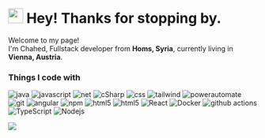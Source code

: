 <!--
**Shahed-RAJOUB/Shahed-RAJOUB** is a ✨ _special_ ✨ repository because its `README.md` (this file) appears on your GitHub profile.
-->
<h1><img src="https://emojis.slackmojis.com/emojis/images/1643514958/9845/meow_heart.png?1643514958" width="30"/> Hey! Thanks for stopping by.</h1>
<p>Welcome to my page! </br> I'm Chahed, Fullstack developer from <b>Homs, Syria</b>, currently living in <b>Vienna, Austria</b>. </p>
<h3>Things I code with</h3>
<p>
  <img alt="java" src="https://img.shields.io/badge/java-backend-green?&style=for-the-badge"/>
  <img alt="javascript" src="https://img.shields.io/badge/JavaScript-F7DF1E.svg?&style=for-the-badge&logo=javascript&logoColor=white"/>
  <img alt="net" src="https://img.shields.io/badge/.Net-512BD4.svg?&style=for-the-badge&logo=.net&logoColor=white" />
  <img alt="cSharp" src="https://img.shields.io/badge/C%23-Backend-red?&style=for-the-badge" />
  <img alt="css" src="https://img.shields.io/badge/CSS-1572B6.svg?&style=for-the-badge&logo=css&logoColor=white" />
  <img alt="tailwind" src="https://img.shields.io/badge/Tailwind%20CSS-06B6D4.svg?&style=for-the-badge&logo=TailwindCSS&logoColor=white" />
  <img alt="powerautomate" src="https://img.shields.io/badge/Power%20Automate-0066FF.svg?&style=for-the-badge&logo=PowerAutomate&logoColor=white" />
  <img alt="git" src="https://img.shields.io/badge/-Git-F05032?style=for-the-badge&logo=git&logoColor=white" />
  <img alt="angular" src="https://img.shields.io/badge/-Angular-DD0031?style=for-the-badge&logo=angular&logoColor=white" />
  <img alt="npm" src="https://img.shields.io/badge/-NPM-CB3837?style=for-the-badge&logo=npm&logoColor=white" />
  <img alt="html5" src="https://img.shields.io/badge/-HTML5-E34F26?style=for-the-badge&logo=html5&logoColor=white" />
  <img alt="html5" src="https://img.shields.io/badge/UiPath-orange?style=for-the-badge" />
  <img alt="React" src="https://img.shields.io/badge/-React-45b8d8?style=for-the-badge&logo=react&logoColor=white" />
  <img alt="Docker" src="https://img.shields.io/badge/-Docker-46a2f1?style=for-the-badge&logo=docker&logoColor=white" />
  <img alt="github actions" src="https://img.shields.io/badge/-Github_Actions-2088FF?style=for-the-badge&logo=github-actions&logoColor=white" />
  <img alt="TypeScript" src="https://img.shields.io/badge/-TypeScript-007ACC?style=for-the-badge&logo=typescript&logoColor=white" />
  <img alt="Nodejs" src="https://img.shields.io/badge/-Nodejs-43853d?style=for-the-badge&logo=Node.js&logoColor=white" />
</p>


![](https://komarev.com/ghpvc/?username=Shahed-RAJOUB&label=PROFILE+VIEWS)

